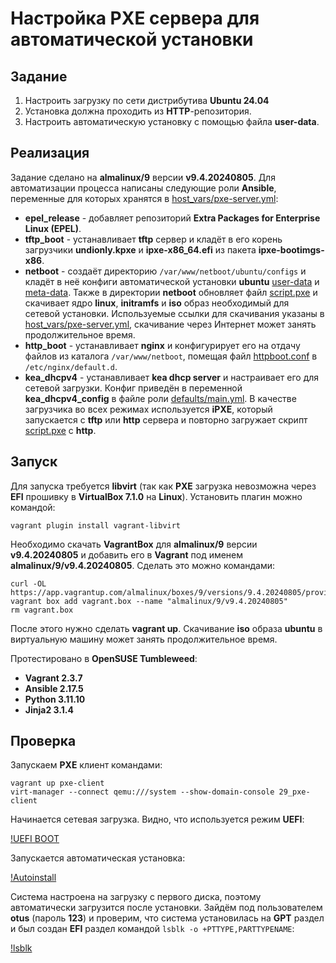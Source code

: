 # Настройка PXE сервера для автоматической установки

## Задание

1. Настроить загрузку по сети дистрибутива **Ubuntu 24.04**
2. Установка должна проходить из **HTTP**-репозитория.
3. Настроить автоматическую установку c помощью файла **user-data**.

## Реализация

Задание сделано на **almalinux/9** версии **v9.4.20240805**. Для автоматизации процесса написаны следующие роли **Ansible**, переменные для которых хранятся в [host_vars/pxe-server.yml](host_vars/pxe-server.yml):

- **epel_release** - добавляет репозиторий **Extra Packages for Enterprise Linux (EPEL)**.
- **tftp_boot** - устанавливает **tftp** сервер и кладёт в его корень загрузчики **undionly.kpxe** и **ipxe-x86_64.efi** из пакета **ipxe-bootimgs-x86**.
- **netboot** - создаёт директорию `/var/www/netboot/ubuntu/configs` и кладёт в неё конфиги автоматической установки **ubuntu** [user-data](/roles/netboot/templates/user-data) и [meta-data](/roles/netboot/templates/user-data). Также в директории **netboot** обновляет файл [script.pxe](roles/netboot/templates/script.pxe) и скачивает ядро **linux**, **initramfs** и **iso** образ необходимый для сетевой установки. Используемые ссылки для скачивания указаны в [host_vars/pxe-server.yml](host_vars/pxe-server.yml), скачивание через Интернет может занять продолжительное время.
- **http_boot** - устанавливает **nginx** и конфигурирует его на отдачу файлов из каталога `/var/www/netboot`, помещая файл [httpboot.conf](roles/http_boot/templates/httpboot.conf) в `/etc/nginx/default.d`.
- **kea_dhcpv4** - устанавливает **kea dhcp server** и настраивает его для сетевой загрузки. Конфиг приведён в переменной **kea_dhcpv4_config** в файле роли [defaults/main.yml](roles/kea_dhcpv4/defaults/main.yml). В качестве загрузчика во всех режимах используется **iPXE**, который запускается с **tftp** или **http** сервера и повторно загружает скрипт [script.pxe](roles/netboot/templates/script.pxe) с **http**.

## Запуск

Для запуска требуется **libvirt** (так как **PXE** загрузка невозможна через **EFI** прошивку в **VirtualBox 7.1.0** на **Linux**). Установить плагин можно командой:

```shell
vagrant plugin install vagrant-libvirt
```

Необходимо скачать **VagrantBox** для **almalinux/9** версии **v9.4.20240805** и добавить его в **Vagrant** под именем **almalinux/9/v9.4.20240805**. Сделать это можно командами:

```shell
curl -OL https://app.vagrantup.com/almalinux/boxes/9/versions/9.4.20240805/providers/libvirt/amd64/vagrant.box
vagrant box add vagrant.box --name "almalinux/9/v9.4.20240805"
rm vagrant.box
```

После этого нужно сделать **vagrant up**. Скачивание **iso** образа **ubuntu** в виртуальную машину может занять продолжительное время.

Протестировано в **OpenSUSE Tumbleweed**:

- **Vagrant 2.3.7**
- **Ansible 2.17.5**
- **Python 3.11.10**
- **Jinja2 3.1.4**

## Проверка

Запускаем **PXE** клиент командами:

```shell
vagrant up pxe-client
virt-manager --connect qemu:///system --show-domain-console 29_pxe-client
```

Начинается сетевая загрузка. Видно, что используется режим **UEFI**:

[!UEFI BOOT](images/uefi_boot.png)

Запускается автоматическая установка:

[!Autoinstall](images/autoinstall.png)

Система настроена на загрузку с первого диска, поэтому автоматически загрузится после установки. Зайдём под пользователем **otus** (пароль **123**) и проверим, что система установилась на **GPT** раздел и был создан **EFI** раздел командой `lsblk -o +PTTYPE,PARTTYPENAME`:

[!lsblk](images/lsblk.png)
